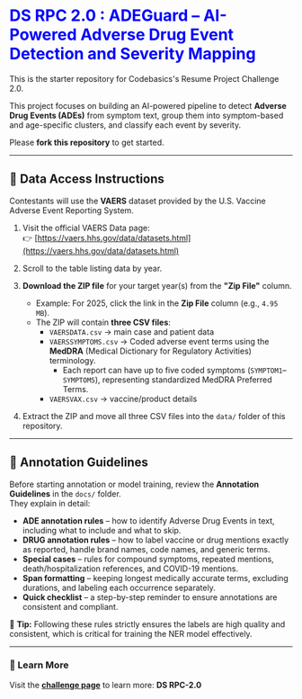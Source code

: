 <h1 style="color:blue;"><b>DS RPC 2.0 : ADEGuard – AI-Powered Adverse Drug Event Detection and Severity Mapping</b></h1>

This is the starter repository for Codebasics's Resume Project Challenge 2.0.  

This project focuses on building an AI-powered pipeline to detect **Adverse Drug Events (ADEs)** from symptom text, group them into symptom-based and age-specific clusters, and classify each event by severity.

Please **fork this repository** to get started.

---
 
## 📂 Data Access Instructions

Contestants will use the **VAERS** dataset provided by the U.S. Vaccine Adverse Event Reporting System.

1. Visit the official VAERS Data page:  
   👉 [https://vaers.hhs.gov/data/datasets.html](https://vaers.hhs.gov/data/datasets.html)

2. Scroll to the table listing data by year.

3. **Download the ZIP file** for your target year(s) from the **"Zip File"** column.  
   - Example: For 2025, click the link in the **Zip File** column (e.g., `4.95 MB`).
   - The ZIP will contain **three CSV files**:  
     - `VAERSDATA.csv` → main case and patient data  
     - `VAERSSYMPTOMS.csv` → Coded adverse event terms using the **MedDRA** (Medical Dictionary for Regulatory Activities) terminology.  
         - Each report can have up to five coded symptoms (`SYMPTOM1`–`SYMPTOM5`), representing standardized MedDRA Preferred Terms.  
     - `VAERSVAX.csv` → vaccine/product details

4. Extract the ZIP and move all three CSV files into the `data/` folder of this repository.

---

## 📝 Annotation Guidelines

Before starting annotation or model training, review the **Annotation Guidelines** in the `docs/` folder.  
They explain in detail:

- **ADE annotation rules** – how to identify Adverse Drug Events in text, including what to include and what to skip.
- **DRUG annotation rules** – how to label vaccine or drug mentions exactly as reported, handle brand names, code names, and generic terms.
- **Special cases** – rules for compound symptoms, repeated mentions, death/hospitalization references, and COVID-19 mentions.
- **Span formatting** – keeping longest medically accurate terms, excluding durations, and labeling each occurrence separately.
- **Quick checklist** – a step-by-step reminder to ensure annotations are consistent and compliant.

📌 **Tip:** Following these rules strictly ensures the labels are high quality and consistent, which is critical for training the NER model effectively.

---

### 📌 Learn More
Visit the **[challenge page](https://codebasics.io/)** to learn more: **DS RPC-2.0**
